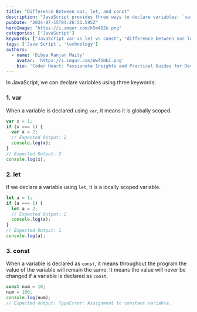 ```yaml
---
title: "Difference Between var, let, and const"
description: "JavaScript provides three ways to declare variables: `var`, `let`, and `const`. Each has different scoping rules and characteristics, which are important to understand for effective coding. This guide explains the differences between these keywords with examples."
pubDate: "2024-07-15T04:26:51.595Z"
heroImage: "https://i.imgur.com/k5m4DZe.png"
categories: ['JavaScript']
keywords: ["JavaScript var vs let vs const", "difference between var let const", "JavaScript variable declarations", "var let const usage", "JavaScript programming", "ES6 features", "JavaScript scope and hoisting", "variable scope JavaScript", "const vs let", "JavaScript tutorials"]
tags: ['Java Script', 'technology']
authors:
  - name: 'Dibya Ranjan Maity'
    avatar: 'https://i.imgur.com/WwTGNbI.png'
    bio: 'Coder Heart: Passionate Insights and Practical Guides for Developers'
---
```


In JavaScript, we can declare variables using three keywords:

### 1. var

When a variable is declared using `var`, it means it is globally scoped.

```javascript
var x = 1;
if (x === 1) {
  var x = 2;
  // Expected Output: 2
  console.log(x);
}
// Expected Output: 2
console.log(x);
```

### 2. let

If we declare a variable using `let`, it is a locally scoped variable.

```javascript
let a = 1;
if (a === 1) {
  let a = 2;
  // Expected Output: 2
  console.log(a);
}
// Expected Output: 1
console.log(a);
```

### 3. const

When a variable is declared as `const`, it means throughout the program the value of the variable will remain the same. It means the value will never be changed if a variable is declared as `const`.

```javascript
const num = 10;
num = 100;
console.log(num);
// Expected output: TypeError: Assignment to constant variable.
```
